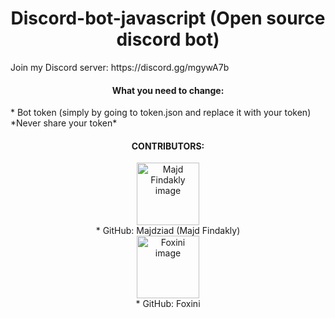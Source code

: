 <h1 align="center">Discord-bot-javascript (Open source discord bot)</h1>
Join my Discord server: https://discord.gg/mgywA7b

<h4 align="center">What you need to change:</h4>
* Bot token (simply by going to token.json and replace it with your token) *Never share your token* 
<h4 align="center">
CONTRIBUTORS:
</h4>
<p align="center">
  <img src="https://avatars2.githubusercontent.com/u/41499505?s=400&u=7df44029a75892f59537f8d5cfa527afb8d16aa7&v=4" width="100" alt="Majd Findakly image"><br>
* GitHub: Majdziad (Majd Findakly)<br>
    <img src="https://avatars2.githubusercontent.com/u/22862026?s=400&v=4" width="100" alt="Foxini image"><br>
* GitHub: Foxini
</p>
